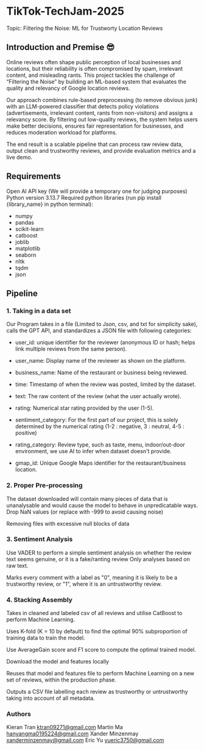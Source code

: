 # TikTok-TechJam-2025

Topic: Filtering the Noise: ML for Trustworty Location Reviews

## Introduction and Premise 😎

Online reviews often shape public perception of local businesses and locations, but their reliability is often compromised by spam, irrelevant content, and misleading rants. This project tackles the challenge of “Filtering the Noise” by building an ML-based system that evaluates the quality and relevancy of Google location reviews.

Our approach combines rule-based preprocessing (to remove obvious junk) with an LLM-powered classifier that detects policy violations (advertisements, irrelevant content, rants from non-visitors) and assigns a relevancy score. By filtering out low-quality reviews, the system helps users make better decisions, ensures fair representation for businesses, and reduces moderation workload for platforms.

The end result is a scalable pipeline that can process raw review data, output clean and trustworthy reviews, and provide evaluation metrics and a live demo.

## Requirements

Open AI API key (We will provide a temporary one for judging purposes)
Python version 3.13.7
Required python libraries (run pip install {library_name} in python terminal):

- numpy
- pandas
- scikit-learn
- catboost
- joblib
- matplotlib
- seaborn
- nltk
- tqdm
- json

## Pipeline

### 1. Taking in a data set

Our Program takes in a file (Limited to Json, csv, and txt for simplicity sake), calls the GPT API, and standardizes a JSON file with following categories:
- user_id: unique identifier for the reviewer (anonymous ID or hash; helps link multiple reviews from the same person).

- user_name: Display name of the reviewer as shown on the platform.

- business_name: Name of the restaurant or business being reviewed.

- time: Timestamp of when the review was posted, limited by the dataset.

- text: The raw content of the review (what the user actually wrote).

- rating: Numerical star rating provided by the user (1-5).

- sentiment_category: For the first part of our project, this is solely determined by the numerical rating (1-2 : negative, 3 : neutral, 4-5 : positive)

- rating_category: Review type, such as taste, menu, indoor/out-door environment, we use AI to infer when dataset doesn't provide.

- gmap_id: Unique Google Maps identifier for the restaurant/business location.

### 2. Proper Pre-processing

The dataset downloaded will contain many pieces of data that is unanalysable and would cause the model to behave in unpredicatable ways.
Drop NaN values (or replace with -999 to avoid causing noise)

Removing files with excessive null blocks of data

### 3. Sentiment Analysis

Use VADER to perform a simple sentiment analysis on whether the review text seems genuine, or it is a fake/ranting review
Only analyses based on raw text.

Marks every comment with a label as "0", meaning it is likely to be a trustworthy review, or "1", where it is an untrustworthy review.

### 4. Stacking Assembly

Takes in cleaned and labeled csv of all reviews and utilise CatBoost to perform Machine Learning.

Uses K-fold (K = 10 by default) to find the optimal 90% subproportion of training data to train the model.

Use AverageGain score and F1 score to compute the optimal trained model.

Download the model and features locally

Reuses that model and features file to perform Machine Learning on a new set of reviews, within the production phase.

Outputs a CSV file labelling each review as trustworthy or untrustworthy taking into account of all metadata.

### Authors
Kieran Tran ktran09271@gmail.com
Martin Ma hanyangma0195224@gmail.com
Xander Minzenmay xanderminzenmay@gmail.com
Eric Yu yueric3750@gmail.com

